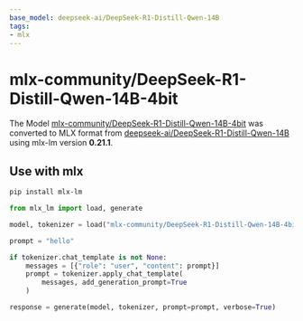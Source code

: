 ```yaml
---
base_model: deepseek-ai/DeepSeek-R1-Distill-Qwen-14B
tags:
- mlx
---
```


# mlx-community/DeepSeek-R1-Distill-Qwen-14B-4bit

The Model [mlx-community/DeepSeek-R1-Distill-Qwen-14B-4bit](https://huggingface.co/mlx-community/DeepSeek-R1-Distill-Qwen-14B-4bit) was
converted to MLX format from [deepseek-ai/DeepSeek-R1-Distill-Qwen-14B](https://huggingface.co/deepseek-ai/DeepSeek-R1-Distill-Qwen-14B)
using mlx-lm version **0.21.1**.

## Use with mlx

```bash
pip install mlx-lm
```

```python
from mlx_lm import load, generate

model, tokenizer = load("mlx-community/DeepSeek-R1-Distill-Qwen-14B-4bit")

prompt = "hello"

if tokenizer.chat_template is not None:
    messages = [{"role": "user", "content": prompt}]
    prompt = tokenizer.apply_chat_template(
        messages, add_generation_prompt=True
    )

response = generate(model, tokenizer, prompt=prompt, verbose=True)
```
